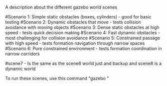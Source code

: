 A description about the different gazebo world scenes 

#Scenario 1: Simple static obstacles (boxes, cylinders) - good for basic testing
#Scenario 2: Dynamic obstacles that move - tests collision avoidance with moving objects
#Scenario 3: Dense static obstacles at high speed - tests quick decision making
#Scenario 4: Fast dynamic obstacles - most challenging for collision avoidance
#Scenario 5: Constrained passage with high speed - tests formation navigation through narrow spaces
#Scenario 6: Pure constrained environment - tests formation coordination in narrow corridors

#scene7 - Is the same as the scene6 world just and backup and scene8 is a dynamic world 

To run these scenes, use this command 
"gazebo <path to your world file>"